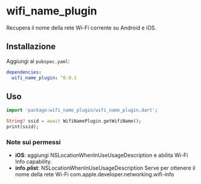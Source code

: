 # wifi_name_plugin

Recupera il nome della rete Wi-Fi corrente su Android e iOS.

## Installazione

Aggiungi al `pubspec.yaml`:

```yaml
dependencies:
  wifi_name_plugin: ^0.0.1
```

## Uso

```dart
import 'package:wifi_name_plugin/wifi_name_plugin.dart';

String? ssid = await WifiNamePlugin.getWifiName();
print(ssid);
```

### Note sui permessi

- **iOS**: aggiungi NSLocationWhenInUseUsageDescription e abilita Wi-Fi Info capability.
- **info.plist**: <key>NSLocationWhenInUseUsageDescription</key>
  <string>Serve per ottenere il nome della rete Wi-Fi</string>
  <key>com.apple.developer.networking.wifi-info</key>
  <true/>
